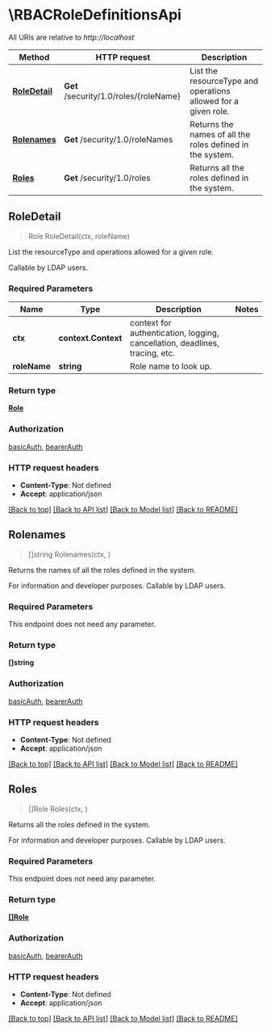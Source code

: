 # \RBACRoleDefinitionsApi

All URIs are relative to *http://localhost*

Method | HTTP request | Description
------------- | ------------- | -------------
[**RoleDetail**](RBACRoleDefinitionsApi.md#RoleDetail) | **Get** /security/1.0/roles/{roleName} | List the resourceType and operations allowed for a given role.
[**Rolenames**](RBACRoleDefinitionsApi.md#Rolenames) | **Get** /security/1.0/roleNames | Returns the names of all the roles defined in the system.
[**Roles**](RBACRoleDefinitionsApi.md#Roles) | **Get** /security/1.0/roles | Returns all the roles defined in the system.



## RoleDetail

> Role RoleDetail(ctx, roleName)

List the resourceType and operations allowed for a given role.

Callable by LDAP users.

### Required Parameters


Name | Type | Description  | Notes
------------- | ------------- | ------------- | -------------
**ctx** | **context.Context** | context for authentication, logging, cancellation, deadlines, tracing, etc.
**roleName** | **string**| Role name to look up. | 

### Return type

[**Role**](Role.md)

### Authorization

[basicAuth](../README.md#basicAuth), [bearerAuth](../README.md#bearerAuth)

### HTTP request headers

- **Content-Type**: Not defined
- **Accept**: application/json

[[Back to top]](#) [[Back to API list]](../README.md#documentation-for-api-endpoints)
[[Back to Model list]](../README.md#documentation-for-models)
[[Back to README]](../README.md)


## Rolenames

> []string Rolenames(ctx, )

Returns the names of all the roles defined in the system.

For information and developer purposes.  Callable by LDAP users. 

### Required Parameters

This endpoint does not need any parameter.

### Return type

**[]string**

### Authorization

[basicAuth](../README.md#basicAuth), [bearerAuth](../README.md#bearerAuth)

### HTTP request headers

- **Content-Type**: Not defined
- **Accept**: application/json

[[Back to top]](#) [[Back to API list]](../README.md#documentation-for-api-endpoints)
[[Back to Model list]](../README.md#documentation-for-models)
[[Back to README]](../README.md)


## Roles

> []Role Roles(ctx, )

Returns all the roles defined in the system.

For information and developer purposes.  Callable by LDAP users. 

### Required Parameters

This endpoint does not need any parameter.

### Return type

[**[]Role**](Role.md)

### Authorization

[basicAuth](../README.md#basicAuth), [bearerAuth](../README.md#bearerAuth)

### HTTP request headers

- **Content-Type**: Not defined
- **Accept**: application/json

[[Back to top]](#) [[Back to API list]](../README.md#documentation-for-api-endpoints)
[[Back to Model list]](../README.md#documentation-for-models)
[[Back to README]](../README.md)

